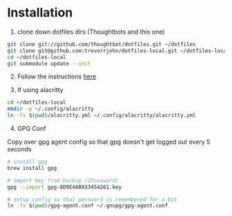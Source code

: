 # Installation

1. clone down dotfiles dirs (Thoughtbots and this one)

```bash
git clone git://github.com/thoughtbot/dotfiles.git ~/dotfiles
git clone git@github.com:trevorrjohn/dotfiles-local.git ~/dotfiles-local
cd ~/dotfiles-local
git submodule update --init
```

2. Follow the instructions [here](https://github.com/thoughtbot/dotfiles#install)

3. If using alacritty


```bash
cd ~/dotfiles-local
mkdir -p ~/.config/alacritty
ln -fs $(pwd)/alacritty.yml ~/.config/alacritty/alacritty.yml
```

4. GPG Conf

Copy over gpg agent config so that gpg doesn't get logged out every 5 seconds

```bash
# install gpg
brew install gpg

# import key from backup (1Password)
gpg --import gpg-8D9E4AB933454261.key

# setup config so that password is remembered for a bit
ln -fs $(pwd)/gpg-agent.conf ~/.gnupg/gpg-agent.conf
```

